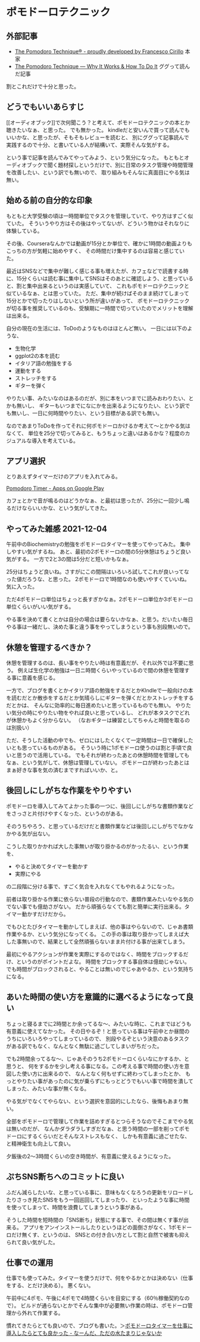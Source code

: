 # ポモドーロテクニック

## 外部記事

- [The Pomodoro Technique® - proudly developed by Francesco Cirillo](https://francescocirillo.com/pages/pomodoro-technique) 本家
- [The Pomodoro Technique — Why It Works & How To Do It](https://todoist.com/productivity-methods/pomodoro-technique) ググって読んだ記事

割とこれだけで十分と思った。

## どうでもいいあらすじ

[[オーディオブック]]で次何聞こう？と考えて、ポモドーロテクニックの本とか聴きたいなぁ、と思った。
でも無かった。
kindleだと安いんで買って読んでもいいかな、と思ったが、そもそもレビューを読むと、
別にググって記事読んで実践するので十分、と書いている人が結構いて、実際そんな気がする。

という事で記事を読んでみてやってみよう、という気分になった。
もともとオーディオブックで聞く題材探しというだけで、別に日常のタスク管理や時間管理を改善したい、という訳でも無いので、
取り組みもそんなに真面目にやる気は無い。

## 始める前の自分的な印象

もともと大学受験の頃は一時間単位でタスクを管理していて、やり方はすごく似ていた。
そういうやり方はその後はやってないが、どういう物かはそれなりに体験している。

その後、Courseraなんかでは動画が15分とか単位で、確かに1時間の動画よりもこっちの方が気軽に始めやすく、
その時間だけ集中するのは容易と感じていた。

最近はSNSなどで集中が難しく感じる事も増えたが、カフェなどで読書する時に、15分くらいは読む事に集中してSNSはそのあとに確認しよう、と思っていると、割と集中出来るというのは実感していて、
これもポモドーロテクニックと似ているなぁ、とは思っていた。
ただ、集中が続けばそのまま続けてしまって15分とかで切ったりはしないという所が違いがあって、
ポモドーロテクニックが切る事を推奨しているのも、受験期に一時間で切っていたのでメリットを理解は出来る。

自分の現在の生活には、ToDoのようなものはほとんど無い。
一日には以下のような、

- 生物化学
- ggplot2の本を読む
- イタリア語の勉強をする
- 運動をする
- ストレッチをする
- ギターを弾く

やりたい事、みたいなのはあるのだが、別に本をいつまでに読みおわりたい、とかも無いし、
ギターもいつまでになにかを出来るようになりたい、という訳でも無いし、一日に何時間やりたい、という目標がある訳でも無い。

なのであまりToDoを作ってそれに何ポモドーロかけるか考えて〜とかやる気はなくて、
単位を25分で切ってみると、もうちょっと違いはあるかな？程度のカジュアルな導入を考えている。

## アプリ選択

とりあえずタイマーだけのアプリを入れてみる。

[Pomodoro Timer - Apps on Google Play](https://play.google.com/store/apps/details?id=com.pomodrone.app)

カフェとかで音が鳴るのはどうかなぁ、と最初は思ったが、25分に一回少し鳴るだけならいいかな、という気がしてきた。

## やってみた雑感 2021-12-04

午前中のBiochemistryの勉強をポモドーロタイマーを使ってやってみた。
集中しやすい気がするね。
あと、最初の2ポモドーロの間の5分休憩はちょうど良い気がする。
一方で2と3の間は5分だと短いかもなぁ。

25分はちょうど良いね。さすがにこの間隔はいろいろ試してこれが良いってなった値だろうな、と思った。
2ポモドーロで1時間なのも使いやすくていいね。気に入った。

ただ4ポモドーロ単位はちょっと長すぎかなぁ。2ポモドーロ単位か3ポモドーロ単位くらいがいい気がする。

やる事を決めて書くとかは自分の場合は要らないかなぁ、と思う。だいたい毎日やる事は一緒だし、決めた事と違う事をやってしまうという事も別段無いので。

## 休憩を管理するべきか？

休憩を管理するのは、長い事をやりたい時は有意義だが、それ以外では不要に思う。
例えば生化学の勉強は一日ニ時間くらいやっているので間の休憩を管理する事に意義を感じる。

一方で、ブログを書くとかイタリア語の勉強をするだとかKIndleで一般向けの本を読むだとか散歩をするだとか気晴らしにギターを弾くだとかストレッチをするだとかは、
そんなに効率的に毎日進めたいと思っているものでも無い。
やりたい気分の時にやりたい物をやれば良いと思っているし、
どれが本タスクでどれが休憩かもよく分からない。
（なおギターは練習としてちゃんと時間を取るのは別扱い）

ただ、そうした活動の中でも、ゼロにはしたくなくて一定時間は一日で確保したいとも思っているものがある。
そういう時に1ポモドーロ使うのは割と手頃で良いと思うので活用している。
でもそれが終わったあとの休憩時間を管理してもなぁ、という気がして、休憩は管理していない。
ポモドーロが終わったあとはまぁ好きな事を気の済むまですればいいか、と。

## 後回しにしがちな作業をやりやすい

ポモドーロを導入してみてよかった事の一つに、後回しにしがちな書類作業などをさっさと片付けやすくなった、というのがある。

そのうちやろう、と思っているだけだと書類作業などは後回しにしがちでなかなかやる気が出ない。

こうした取りかかれば大した事無いが取り掛かるのがかったるい、という作業を、

- やると決めてタイマーを動かす
- 実際にやる

の二段階に分ける事で、すごく気合を入れなくてもやれるようになった。

前者は取り掛かる作業に依らない普段の行動なので、書類作業みたいなやる気のでない事でも億劫さがない。
だから頑張らなくても割と簡単に実行出来る。タイマー動かすだけだから。

でもひとたびタイマーを動かしてしまえば、他の事はやらないので、じゃあ書類作業やるか、という気分になってくる。
この手の事は取り掛かってしまえば大した事無いので、結果として全然頑張らないまま片付ける事が出来てしまう。

最初にやるアクションが作業を実際にするのではなく、時間をブロックするだけ、というのがポイントだよな。
時間をブロックする事自体は億劫じゃない。でも時間がブロックされると、やることは無いのでじゃあやるか、という気持ちになる。

## あいた時間の使い方を意識的に選べるようになって良い

ちょっと寝るまでに2時間とか余ってるな〜、みたいな時に、これまではどうも有意義に使えてなかった。
その日やるぞ！と思っている事は午前中とか昼間のうちにいろいろやってしまっているので、
別段やるぞという決意のあるタスクがある訳でもなく、なんとなく無駄に過ごしてしまいがちだった。

でも2時間余ってるな〜、じゃあそのうち2ポモドーロくらいなにかするか、と思うと、
何をするかを少し考える事になる。この考える事で時間の使い方を意図した使い方に出来るので、
なんとなく何もせずに終わってしまったとか、
もっとやりたい事があったのに気が乗らずにもっとどうでもいい事で時間を潰してしまった、みたいな事が無くなる。

やる気がでなくてやらない、という選択を意図的にしたなら、後悔もあまり無い。

全部をポモドーロで管理して作業を詰めすぎるとつらそうなのでそこまでやる気は無いのだが、
なんかダラダラしすぎだなぁ、と思う時間の一部を削ってポモドーロにするくらいだとそんなストレスもなく、
しかも有意義に過ごせたな、と精神衛生も向上して良い。

夕飯後の2〜3時間くらいの空き時間が、有意義に使えるようになった。

## ぷちSNS断ちへのコミットに良い

ふだん減らしたいな、と思っている事に、意味もなくなろうの更新をリロードしたりさっき見たSNSをもう一回巡回してしまったり、
といったような事に時間を使ってしまって、時間を浪費してしまうという事がある。

そうした時間を短時間の「SNS断ち」状態にする事で、その間は無くす事が出来る。
アプリをアンインストールしたりというほどの面倒さがなく、1ポモドーロだけ無くす、というのは、
SNSとの付き合い方として割と自然で被害も抑えられて良い気がした。

## 仕事での運用

仕事でも使ってみた。タイマーを使うだけで、何をやるかとかは決めない（仕事をする、とだけ決める）。
悪くない。

午前中に4ポモ、午後に4ポモで4時間くらいを目安にする（60％稼働契約なので）。
ビルドが通らないとかでそんな集中が必要無い作業の時は、ポモドーロ管理から外れて作業する。

慣れてきたらとても良いので、ブログも書いた。＞[ポモドーロタイマーを仕事に導入したらとても良かった - なーんだ、ただの水たまりじゃないか](https://karino2.github.io/2022/01/20/pomodoro_is_good_for_work.html)